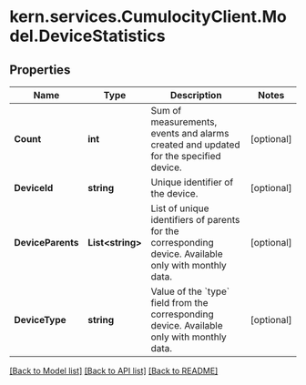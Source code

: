 
# kern.services.CumulocityClient.Model.DeviceStatistics

## Properties

Name | Type | Description | Notes
------------ | ------------- | ------------- | -------------
**Count** | **int** | Sum of measurements, events and alarms created and updated for the specified device. | [optional] 
**DeviceId** | **string** | Unique identifier of the device. | [optional] 
**DeviceParents** | **List&lt;string&gt;** | List of unique identifiers of parents for the corresponding device. Available only with monthly data. | [optional] 
**DeviceType** | **string** | Value of the &#x60;type&#x60; field from the corresponding device. Available only with monthly data. | [optional] 

[[Back to Model list]](../README.md#documentation-for-models)
[[Back to API list]](../README.md#documentation-for-api-endpoints)
[[Back to README]](../README.md)

